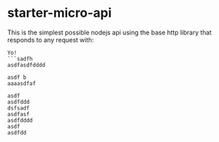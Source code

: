 # starter-micro-api

This is the simplest possible nodejs api using the base http library that responds to any request with:   
```ddd
Yo! 
```sadfh
asdfasdfdddd

asdf b
aaaasdfaf

asdf
asdfddd
dsfsadf
asdfasf
asdfdddd
asdf
asdfdd
